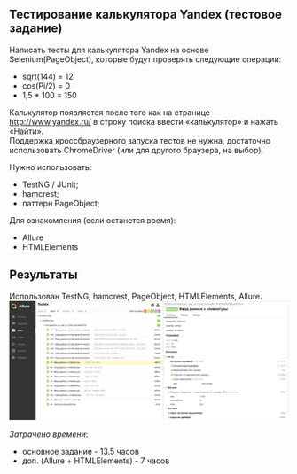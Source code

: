 ## Тестирование калькулятора Yandex (тестовое задание)
Написать тесты для калькулятора Yandex на основе Selenium(PageObject), которые будут проверять следующие операции:  
- sqrt(144) = 12  
- cos(Pi/2) = 0  
- 1,5 * 100 = 150  

Калькулятор появляется после того как на странице http://www.yandex.ru/ в строку поиска ввести «калькулятор» и нажать «Найти».  
Поддержка кроссбраузерного запуска тестов не нужна, достаточно использовать ChromeDriver (или для другого браузера, на выбор).  

Нужно использовать:  
- TestNG / JUnit;  
- hamcrest;  
- паттерн PageObject;  

Для ознакомления (если останется время):  
- Allure  
- HTMLElements  

## Результаты
Использован TestNG, hamcrest, PageObject, HTMLElements, Allure.   
![allure_report](https://github.com/pavelvic/ya-calc-ui-tests/blob/HTMLElements/_screenshots/allure_report.jpg)  

_Затрачено времени_:  
- основное задание - 13.5 часов  
- доп. (Allure + HTMLElements) - 7 часов
